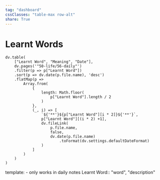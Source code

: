```yaml
---
tag: "dashboard"
cssClasses: "table-max row-alt"
share: True
---
```

# Learnt Words
```dataviewjs
dv.table(
	["Learnt Word", "Meaning", "Date"],
	dv.pages('"50-life/56-daily"')
	.filter(p => p["Learnt Word"])
	.sort(p => dv.date(p.file.name), 'desc')
	.flatMap(p =>
		Array.from(
			{
				length: Math.floor(
					p["Learnt Word"].length / 2
				)
			},
			(_, i) => [
				`${'**'}${p["Learnt Word"][i * 2]}${'**'}`,
				p["Learnt Word"][(i * 2) +1],
				dv.fileLink(
					p.file.name,
					false,
					dv.date(p.file.name)
						.toFormat(dv.settings.defaultDateFormat)
				)
			]
		)
	)
)
```






template: - only works in daily notes
Learnt Word:: "word", "description"